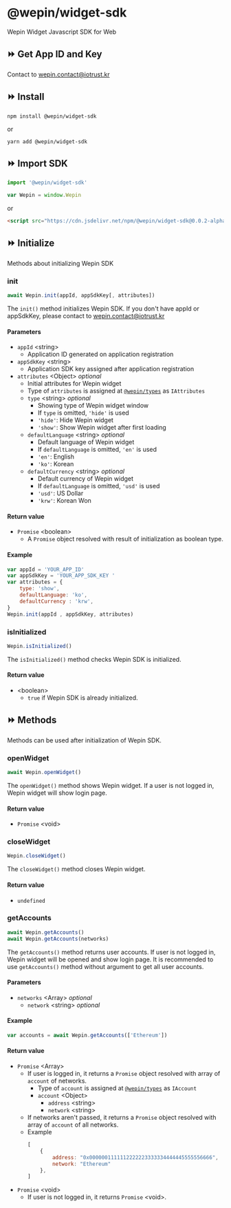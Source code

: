 # @wepin/widget-sdk
Wepin Widget Javascript SDK for Web

## :fast_forward: Get App ID and Key 
Contact to wepin.contact@iotrust.kr
## :fast_forward: Install
```
npm install @wepin/widget-sdk
```
or
```
yarn add @wepin/widget-sdk
```
## :fast_forward: Import SDK
```javascript
import '@wepin/widget-sdk'

var Wepin = window.Wepin
```
or
```html
<script src="https://cdn.jsdelivr.net/npm/@wepin/widget-sdk@0.0.2-alpha/dist/wepin-widget-sdk.js" defer async></script>
```

## :fast_forward: Initialize 
Methods about initializing Wepin SDK
### init
```javascript
await Wepin.init(appId, appSdkKey[, attributes])
```
The `init()` method initializes Wepin SDK. If you don't have appId or appSdkKey, please contact to wepin.contact@iotrust.kr
#### Parameters
- `appId` \<string>
  - Application ID generated on application registration
- `appSdkKey` \<string>
  - Application SDK key assigned after application registration
- `attributes` \<Object> *optional*
  - Initial attributes for Wepin widget
  - Type of `attributes` is assigned at [`@wepin/types`](https://github.com/WepinWallet/wepin-js-sdk-types) as `IAttributes`
  - `type` \<string> *optional*
    - Showing type of Wepin widget window
    - If `type` is omitted, `'hide'` is used
    - `'hide'`: Hide Wepin widget
    - `'show'`: Show Wepin widget after first loading
  - `defaultLanguage` \<string> *optional*
    - Default language of Wepin widget
    - If `defaultLanguage` is omitted, `'en'` is used
    - `'en'`: English
    - `'ko'`: Korean
  - `defaultCurrency` \<string> *optional*
    - Default currency of Wepin widget
    - If `defaultLanguage` is omitted, `'usd'` is used
    - `'usd'`: US Dollar
    - `'krw'`: Korean Won
#### Return value
- `Promise` \<boolean>
  - A `Promise` object resolved with result of initialization as boolean type.
#### Example
```javascript
var appId = 'YOUR_APP_ID'
var appSdkKey = 'YOUR_APP_SDK_KEY '
var attributes = {
	type: 'show',
	defaultLanguage: 'ko',
	defaultCurrency : 'krw',
}
Wepin.init(appId , appSdkKey, attributes)
```

### isInitialized
```javascript
Wepin.isInitialized()
```
The `isInitialized()` method checks Wepin SDK is initialized.

#### Return value
- \<boolean>
  - `true` if Wepin SDK is already initialized.

## :fast_forward: Methods
Methods can be used after initialization of Wepin SDK.
### openWidget
```javascript
await Wepin.openWidget()
```
The `openWidget()` method shows Wepin widget. If a user is not logged in, Wepin widget will show login page. 
#### Return value
- `Promise` \<void>

### closeWidget
```javascript
Wepin.closeWidget()
```
The `closeWidget()` method closes Wepin widget.
#### Return value
- `undefined`

### getAccounts
```javascript
await Wepin.getAccounts()
await Wepin.getAccounts(networks)
```
The `getAccounts()` method returns user accounts. If user is not logged in, Wepin widget will be opened and show login page. It is recommended to use `getAccounts()` method without argument to get all user accounts.
#### Parameters
- `networks` \<Array> *optional*
  - `network` \<string> *optional*
#### Example
```javascript
var accounts = await Wepin.getAccounts(['Ethereum'])
```
#### Return value
- `Promise` \<Array>
  - If user is logged in, it returns a `Promise` object resolved with array of `account` of networks.
    - Type of `account` is assigned at [`@wepin/types`](https://github.com/WepinWallet/wepin-js-sdk-types) as `IAccount`
    - `account` \<Object>
      - `address` \<string>
      - `network` \<string>
  - If networks aren't passed, it returns a `Promise` object resolved with array of `account` of all networks.
  - Example
    ```javascript
    [
	    {
		    address: "0x0000001111112222223333334444445555556666",
		    network: "Ethereum"
	    },
    ]
    ```
- `Promise` \<void>
  - If user is not logged in, it returns `Promise` \<void>.
